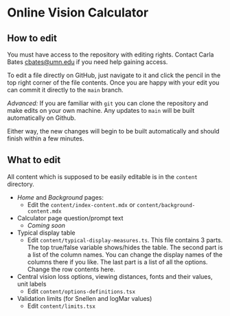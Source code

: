# Online Vision Calculator

## How to edit

You must have access to the repository with editing rights. Contact Carla Bates <cbates@umn.edu> if you need help gaining access.

To edit a file directly on GitHub, just navigate to it and click the pencil in the top right corner of the file contents. Once you are happy with your edit you can commit it directly to the `main` branch.

*Advanced:* If you are familiar with `git` you can clone the repository and make edits on your own machine. Any updates to `main` will be built automatically on Github.

Either way, the new changes will begin to be built automatically and should finish within a few minutes.

## What to edit

All content which is supposed to be easily editable is in the `content` directory.

- *Home* and *Background* pages:
  - Edit the `content/index-content.mdx` or `content/background-content.mdx`
- Calculator page question/prompt text
  - *Coming soon*
- Typical display table
  - Edit `content/typical-display-measures.ts`. This file contains 3 parts. The top true/false variable shows/hides the table. The second part is a list of the column names. You can change the display names of the columns there if you like. The last part is a list of all the options. Change the row contents here.
- Central vision loss options, viewing distances, fonts and their values, unit labels
  - Edit `content/options-definitions.tsx`
- Validation limits (for Snellen and logMar values)
  - Edit `content/limits.tsx`
